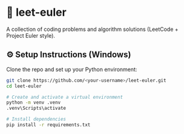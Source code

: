 # 🧠 leet-euler

A collection of coding problems and algorithm solutions (LeetCode + Project Euler style).

## ⚙️ Setup Instructions (Windows)

Clone the repo and set up your Python environment:

```bash
git clone https://github.com/<your-username>/leet-euler.git
cd leet-euler

# Create and activate a virtual environment
python -m venv .venv
.venv\Scripts\activate

# Install dependencies
pip install -r requirements.txt